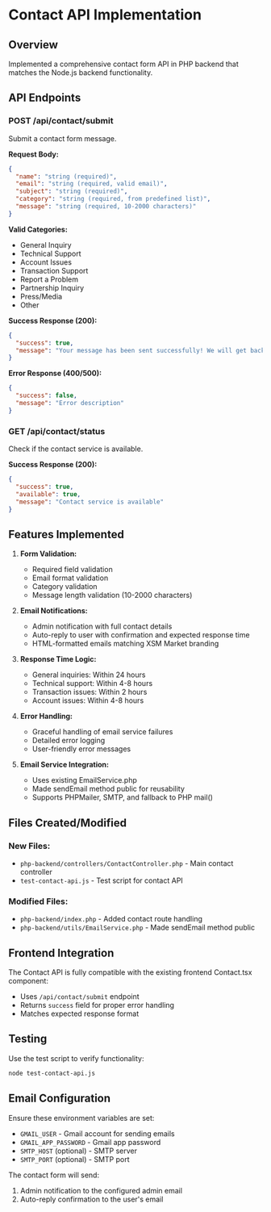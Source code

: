 # Contact API Implementation

## Overview
Implemented a comprehensive contact form API in PHP backend that matches the Node.js backend functionality.

## API Endpoints

### POST /api/contact/submit
Submit a contact form message.

**Request Body:**
```json
{
  "name": "string (required)",
  "email": "string (required, valid email)",
  "subject": "string (required)",
  "category": "string (required, from predefined list)",
  "message": "string (required, 10-2000 characters)"
}
```

**Valid Categories:**
- General Inquiry
- Technical Support
- Account Issues
- Transaction Support
- Report a Problem
- Partnership Inquiry
- Press/Media
- Other

**Success Response (200):**
```json
{
  "success": true,
  "message": "Your message has been sent successfully! We will get back to you soon."
}
```

**Error Response (400/500):**
```json
{
  "success": false,
  "message": "Error description"
}
```

### GET /api/contact/status
Check if the contact service is available.

**Success Response (200):**
```json
{
  "success": true,
  "available": true,
  "message": "Contact service is available"
}
```

## Features Implemented

1. **Form Validation:**
   - Required field validation
   - Email format validation
   - Category validation
   - Message length validation (10-2000 characters)

2. **Email Notifications:**
   - Admin notification with full contact details
   - Auto-reply to user with confirmation and expected response time
   - HTML-formatted emails matching XSM Market branding

3. **Response Time Logic:**
   - General inquiries: Within 24 hours
   - Technical support: Within 4-8 hours
   - Transaction issues: Within 2 hours
   - Account issues: Within 4-8 hours

4. **Error Handling:**
   - Graceful handling of email service failures
   - Detailed error logging
   - User-friendly error messages

5. **Email Service Integration:**
   - Uses existing EmailService.php
   - Made sendEmail method public for reusability
   - Supports PHPMailer, SMTP, and fallback to PHP mail()

## Files Created/Modified

### New Files:
- `php-backend/controllers/ContactController.php` - Main contact controller
- `test-contact-api.js` - Test script for contact API

### Modified Files:
- `php-backend/index.php` - Added contact route handling
- `php-backend/utils/EmailService.php` - Made sendEmail method public

## Frontend Integration
The Contact API is fully compatible with the existing frontend Contact.tsx component:
- Uses `/api/contact/submit` endpoint
- Returns `success` field for proper error handling
- Matches expected response format

## Testing
Use the test script to verify functionality:
```bash
node test-contact-api.js
```

## Email Configuration
Ensure these environment variables are set:
- `GMAIL_USER` - Gmail account for sending emails
- `GMAIL_APP_PASSWORD` - Gmail app password
- `SMTP_HOST` (optional) - SMTP server
- `SMTP_PORT` (optional) - SMTP port

The contact form will send:
1. Admin notification to the configured admin email
2. Auto-reply confirmation to the user's email
